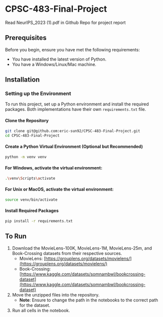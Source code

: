# CPSC-483-Final-Project

Read NeurIPS_2023 (1).pdf in Github Repo for project report

## Prerequisites

Before you begin, ensure you have met the following requirements:

- You have installed the latest version of Python.
- You have a Windows/Linux/Mac machine.

## Installation 

### Setting up the Environment

To run this project, set up a Python environment and install the required packages. Both implementations have their own `requirements.txt` file.

#### Clone the Repository

```bash
git clone git@github.com:eric-sun92/CPSC-483-Final-Project.git
cd CPSC-483-Final-Project
```

#### Create a Python Virtual Environment (Optional but Recommended)
```bash
python -m venv venv
```
#### For Windows, activate the virtual environment:
```bash
.\venv\Scripts\activate
```

#### For Unix or MacOS, activate the virtual environment:
```bash
source venv/bin/activate
```

#### Install Required Packages
```bash
pip install -r requirements.txt
```

## To Run

1. Download the MovieLens-100K, MovieLens-1M, MovieLens-25m, and Book-Crossing datasets from their respective sources.
   - MovieLens: [https://grouplens.org/datasets/movielens/](https://grouplens.org/datasets/movielens/)
   - Book-Crossing: [https://www.kaggle.com/datasets/somnambwl/bookcrossing-dataset](https://www.kaggle.com/datasets/somnambwl/bookcrossing-dataset)
2. Move the unzipped files into the repository.
   - **Note**: Ensure to change the path in the notebooks to the correct path for the dataset.
3. Run all cells in the notebook.
